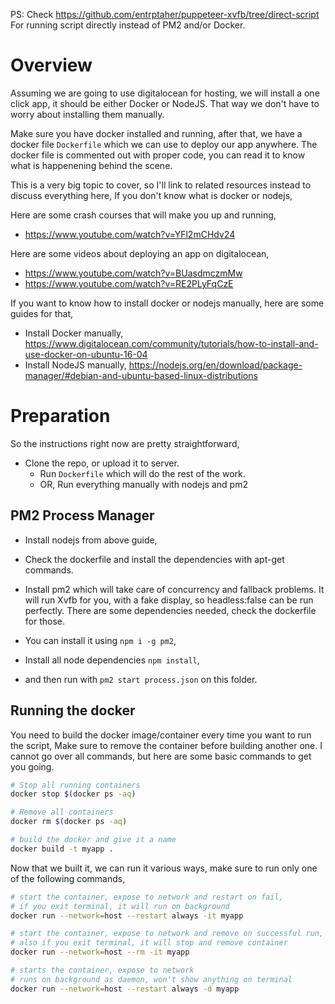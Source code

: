 PS: Check https://github.com/entrptaher/puppeteer-xvfb/tree/direct-script For running script directly instead of PM2 and/or Docker.

# Overview
Assuming we are going to use digitalocean for hosting, we will install a one click app, it should be either Docker or NodeJS. That way we don't have to worry about installing them manually. 

Make sure you have docker installed and running, after that, we have a docker file `Dockerfile` which we can use to deploy our app anywhere. The docker file is commented out with proper code, you can read it to know what is happenening behind the scene. 

This is a very big topic to cover, so I'll link to related resources instead to discuss everything here, If you don't know what is docker or nodejs, 

Here are some crash courses that will make you up and running,
- https://www.youtube.com/watch?v=YFl2mCHdv24

Here are some videos about deploying an app on digitalocean,
- https://www.youtube.com/watch?v=BUasdmczmMw
- https://www.youtube.com/watch?v=RE2PLyFqCzE

If you want to know how to install docker or nodejs manually, here are some guides for that,
- Install Docker manually, https://www.digitalocean.com/community/tutorials/how-to-install-and-use-docker-on-ubuntu-16-04
- Install NodeJS manually, https://nodejs.org/en/download/package-manager/#debian-and-ubuntu-based-linux-distributions

# Preparation

So the instructions right now are pretty straightforward,
- Clone the repo, or upload it to server.
  - Run `Dockerfile` which will do the rest of the work.
  - OR, Run everything manually with nodejs and pm2

## PM2 Process Manager
- Install nodejs from above guide, 
- Check the dockerfile and install the dependencies with apt-get commands.
- Install pm2 which will take care of concurrency and fallback problems. It will run Xvfb for you, with a fake display, so headless:false can be run perfectly. There are some dependencies needed, check the dockerfile for those.

- You can install it using `npm i -g pm2`, 
- Install all node dependencies `npm install`,
- and then run with `pm2 start process.json` on this folder.

## Running the docker

You need to build the docker image/container every time you want to run the script, Make sure to remove the container before building another one. I cannot go over all commands, but here are some basic commands to get you going.

```sh
# Stop all running containers
docker stop $(docker ps -aq)

# Remove all containers
docker rm $(docker ps -aq)

# build the docker and give it a name
docker build -t myapp . 
```

Now that we built it, we can run it various ways, make sure to run only one of the following commands,

```sh
# start the container, expose to network and restart on fail, 
# if you exit terminal, it will run on background
docker run --network=host --restart always -it myapp

# start the container, expose to network and remove on successful run, 
# also if you exit terminal, it will stop and remove container
docker run --network=host --rm -it myapp

# starts the container, expose to network
# runs on background as daemon, won't show anything on terminal
docker run --network=host --restart always -d myapp
```
